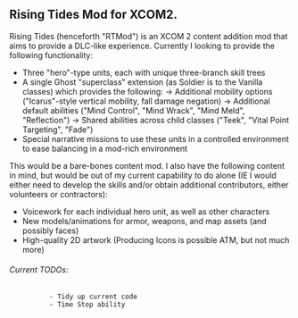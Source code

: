 ## Rising Tides Mod for XCOM2.

Rising Tides (henceforth "RTMod") is an XCOM 2 content addition mod that aims to provide a DLC-like experience. Currently I looking to provide the following functionality:

- Three "hero"-type units, each with unique three-branch skill trees
- A single Ghost "superclass" extension (as Soldier is to the Vanilla classes) which provides the following:
  -> Additional mobility options ("Icarus"-style vertical mobility, fall damage negation)
  -> Additional default abilities ("Mind Control", "Mind Wrack", "Mind Meld", "Reflection")
  -> Shared abilities across child classes ("Teek", "Vital Point Targeting", "Fade")
- Special narrative missions to use these units in a controlled environment to ease balancing in a mod-rich environment

This would be a bare-bones content mod. I also have the following content in mind, but would be out of my current capability to do alone (IE I would either need to develop the skills and/or obtain additional contributors, either volunteers or contractors):

- Voicework for each individual hero unit, as well as other characters 
- New models/animations for armor, weapons, and map assets (and possibly faces)
- High-quality 2D artwork (Producing Icons is possible ATM, but not much more)

###### Current TODOs:  
              - Tidy up current code
              - Time Stop ability
